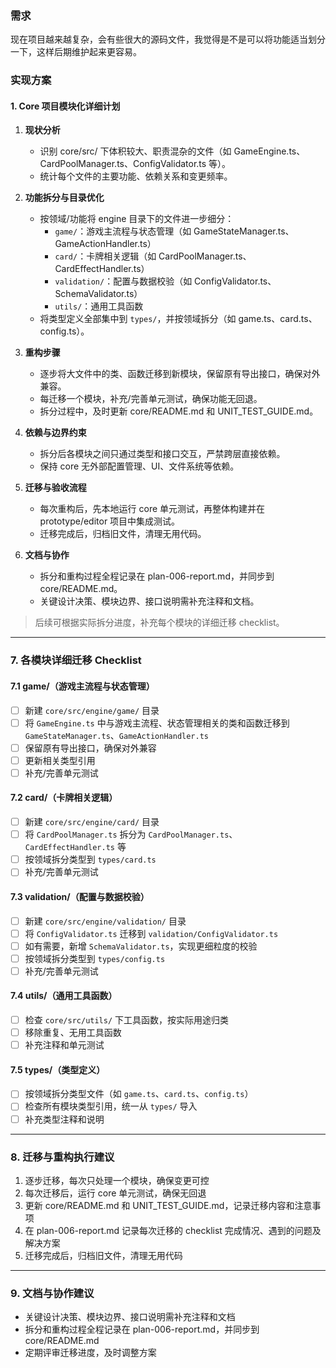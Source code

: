 ### 需求

现在项目越来越复杂，会有些很大的源码文件，我觉得是不是可以将功能适当划分一下，这样后期维护起来更容易。


### 实现方案

#### 1. Core 项目模块化详细计划

1. **现状分析**
   - 识别 core/src/ 下体积较大、职责混杂的文件（如 GameEngine.ts、CardPoolManager.ts、ConfigValidator.ts 等）。
   - 统计每个文件的主要功能、依赖关系和变更频率。

2. **功能拆分与目录优化**
   - 按领域/功能将 engine 目录下的文件进一步细分：
     - `game/`：游戏主流程与状态管理（如 GameStateManager.ts、GameActionHandler.ts）
     - `card/`：卡牌相关逻辑（如 CardPoolManager.ts、CardEffectHandler.ts）
     - `validation/`：配置与数据校验（如 ConfigValidator.ts、SchemaValidator.ts）
     - `utils/`：通用工具函数
   - 将类型定义全部集中到 `types/`，并按领域拆分（如 game.ts、card.ts、config.ts）。

3. **重构步骤**
   - 逐步将大文件中的类、函数迁移到新模块，保留原有导出接口，确保对外兼容。
   - 每迁移一个模块，补充/完善单元测试，确保功能无回退。
   - 拆分过程中，及时更新 core/README.md 和 UNIT_TEST_GUIDE.md。

4. **依赖与边界约束**
   - 拆分后各模块之间只通过类型和接口交互，严禁跨层直接依赖。
   - 保持 core 无外部配置管理、UI、文件系统等依赖。

5. **迁移与验收流程**
   - 每次重构后，先本地运行 core 单元测试，再整体构建并在 prototype/editor 项目中集成测试。
   - 迁移完成后，归档旧文件，清理无用代码。

6. **文档与协作**
   - 拆分和重构过程全程记录在 plan-006-report.md，并同步到 core/README.md。
   - 关键设计决策、模块边界、接口说明需补充注释和文档。

> 后续可根据实际拆分进度，补充每个模块的详细迁移 checklist。

---

### 7. 各模块详细迁移 Checklist

#### 7.1 game/（游戏主流程与状态管理）

- [ ] 新建 `core/src/engine/game/` 目录
- [ ] 将 `GameEngine.ts` 中与游戏主流程、状态管理相关的类和函数迁移到 `GameStateManager.ts`、`GameActionHandler.ts`
- [ ] 保留原有导出接口，确保对外兼容
- [ ] 更新相关类型引用
- [ ] 补充/完善单元测试

#### 7.2 card/（卡牌相关逻辑）

- [ ] 新建 `core/src/engine/card/` 目录
- [ ] 将 `CardPoolManager.ts` 拆分为 `CardPoolManager.ts`、`CardEffectHandler.ts` 等
- [ ] 按领域拆分类型到 `types/card.ts`
- [ ] 补充/完善单元测试

#### 7.3 validation/（配置与数据校验）

- [ ] 新建 `core/src/engine/validation/` 目录
- [ ] 将 `ConfigValidator.ts` 迁移到 `validation/ConfigValidator.ts`
- [ ] 如有需要，新增 `SchemaValidator.ts`，实现更细粒度的校验
- [ ] 按领域拆分类型到 `types/config.ts`
- [ ] 补充/完善单元测试

#### 7.4 utils/（通用工具函数）

- [ ] 检查 `core/src/utils/` 下工具函数，按实际用途归类
- [ ] 移除重复、无用工具函数
- [ ] 补充注释和单元测试

#### 7.5 types/（类型定义）

- [ ] 按领域拆分类型文件（如 `game.ts`、`card.ts`、`config.ts`）
- [ ] 检查所有模块类型引用，统一从 `types/` 导入
- [ ] 补充类型注释和说明

---

### 8. 迁移与重构执行建议

1. 逐步迁移，每次只处理一个模块，确保变更可控
2. 每次迁移后，运行 core 单元测试，确保无回退
3. 更新 core/README.md 和 UNIT_TEST_GUIDE.md，记录迁移内容和注意事项
4. 在 plan-006-report.md 记录每次迁移的 checklist 完成情况、遇到的问题及解决方案
5. 迁移完成后，归档旧文件，清理无用代码

---

### 9. 文档与协作建议

- 关键设计决策、模块边界、接口说明需补充注释和文档
- 拆分和重构过程全程记录在 plan-006-report.md，并同步到 core/README.md
- 定期评审迁移进度，及时调整方案